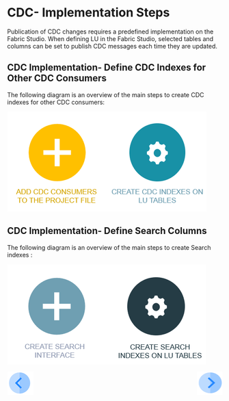 # CDC- Implementation Steps

Publication of CDC changes requires a predefined implementation on the Fabric Studio. When defining LU in the Fabric Studio, selected tables and columns can be set to publish CDC messages each time they are updated. 



## CDC Implementation- Define CDC Indexes for Other CDC Consumers

The following diagram is an overview of the main steps to create CDC indexes for other CDC consumers:

[<img src="images/cdc_imp_other_consumers_1.png" alt="drawing"/>](05_cdc_other_consumers_implementation.md#adding-cdc-consumers)[<img src="images/cdc_imp_other_consumers_2.png" alt="drawing"/>](05_cdc_other_consumers_implementation.md#creating-indexes-for-other-cdc-consumers)



## CDC Implementation- Define Search Columns

The following diagram is an overview of the main steps to create Search indexes :

[<img src="images/cdc_imp_search_1.png" alt="drawing"/>](04_cdc_search_implementation.md#creating-search-indexes)[<img src="images/cdc_imp_search_2.png" alt="drawing"/>](04_cdc_search_implementation.md#creating-search-indexes)







[![Previous](/articles/images/Previous.png)](02_cdc_messages.md)[<img align="right" width="60" height="54" src="/articles/images/Next.png">](04_cdc_search_implementation.md)